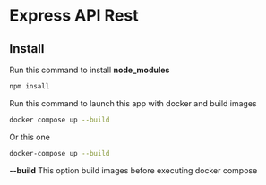 # Express API Rest

## Install

Run this command to install **node_modules**

```bash
npm insall
```

Run this command to launch this app with docker and build images
```bash
docker compose up --build
```

Or this one
```bash
docker-compose up --build
```

**--build** This option build images before executing docker compose